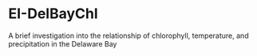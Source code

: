 # EI-DelBayChl
A brief investigation into the relationship of chlorophyll, temperature, and precipitation in the Delaware Bay
